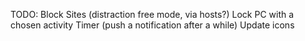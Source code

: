 TODO:
Block Sites (distraction free mode, via hosts?)
Lock PC with a chosen activity
Timer (push a notification after a while)
Update icons